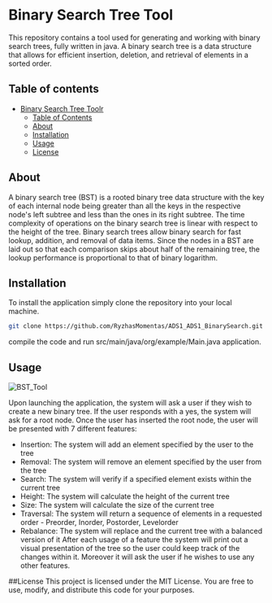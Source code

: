 # Binary Search Tree Tool
This repository contains a tool used for generating and working with binary search trees, fully written in java. A binary search tree is a data structure that allows for efficient insertion, deletion, and retrieval of elements in a sorted order.
## Table of contents
- [Binary Search Tree Toolr](#binary-search-tree-tool)
  - [Table of Contents](#table-of-contents)
  - [About](#about)
  - [Installation](#installation)
  - [Usage](#usage)
  - [License](#license)

## About
A binary search tree (BST) is a rooted binary tree data structure with the key of each internal node being greater than all the keys in the respective node's left subtree and less than the ones in its right subtree. The time complexity of operations on the binary search tree is linear with respect to the height of the tree. Binary search trees allow binary search for fast lookup, addition, and removal of data items. Since the nodes in a BST are laid out so that each comparison skips about half of the remaining tree, the lookup performance is proportional to that of binary logarithm.

## Installation
To install the application simply clone the repository into your local machine.
```bash
git clone https://github.com/RyzhasMomentas/ADS1_ADS1_BinarySearch.git
```
compile the code and run src/main/java/org/example/Main.java application.

## Usage

![BST_Tool](ADS1_BinarySearch/images/BinarySearchTree.png)

Upon launching the application, the system will ask a user if they wish to create a new binary tree. If the user responds with a yes, the system will ask for a root node. Once the user has inserted the root node, the user will be presented with 7 different features: 
* Insertion: The system will add an element specified by the user to the tree
* Removal: The system will remove an element specified by the user from the tree
* Search: The system will verify if a specified element exists within the current tree
* Height: The system will calculate the height of the current tree
* Size: The system will calculate the size of the current tree
* Traversal: The system will return a sequence of elements in a requested order - Preorder, Inorder, Postorder, Levelorder
* Rebalance: The system will replace and the current tree with a balanced version of it
After each usage of a feature the system will print out a visual presentation of the tree so the user could keep track of the changes within it. Moreover it will ask the user if he wishes to use any other features.

##License
This project is licensed under the MIT License. You are free to use, modify, and distribute this code for your purposes.

